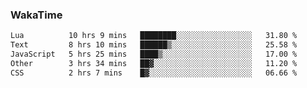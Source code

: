 ### WakaTime

<!--START_SECTION:waka-->

```txt
Lua          10 hrs 9 mins   ████████░░░░░░░░░░░░░░░░░   31.80 %
Text         8 hrs 10 mins   ██████▒░░░░░░░░░░░░░░░░░░   25.58 %
JavaScript   5 hrs 25 mins   ████▒░░░░░░░░░░░░░░░░░░░░   17.00 %
Other        3 hrs 34 mins   ██▓░░░░░░░░░░░░░░░░░░░░░░   11.20 %
CSS          2 hrs 7 mins    █▓░░░░░░░░░░░░░░░░░░░░░░░   06.66 %
```

<!--END_SECTION:waka-->
